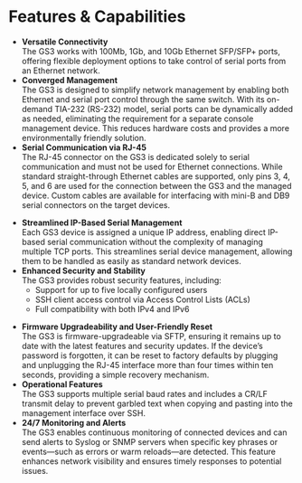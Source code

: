 # Features & Capabilities 

- **Versatile Connectivity**<br>
The GS3 works with 100Mb, 1Gb, and 10Gb Ethernet SFP/SFP+ ports, offering flexible deployment options to take control of serial ports from an Ethernet network.
- **Converged Management**<br>
The GS3 is designed to simplify network management by enabling both Ethernet and serial port control through the same switch. With its on-demand TIA-232 (RS-232) model, serial ports can be dynamically added as needed, eliminating the requirement for a separate console management device. This reduces hardware costs and provides a more environmentally friendly solution.
- **Serial Communication via RJ-45** <br>
The RJ-45 connector on the GS3 is dedicated solely to serial communication and must not be used for Ethernet connections. While standard straight-through Ethernet cables are supported, only pins 3, 4, 5, and 6 are used for the connection between the GS3 and the managed device. Custom cables are available for interfacing with mini-B and DB9 serial connectors on the target devices.
<!-- A standard straight-through Ethernet cable is suitable for an RJ-45 to RJ-45 connection. If custom cables
are required, please visit our website: https://www.glbb.jp/en/hardware/gs3/ -->
- **Streamlined IP-Based Serial Management**<br>
Each GS3 device is assigned a unique IP address, enabling direct IP-based serial communication without the complexity of managing multiple TCP ports. This streamlines serial device management, allowing them to be handled as easily as standard network devices.
- **Enhanced Security and Stability**<br>
The GS3 provides robust security features, including:
    - Support for up to five locally configured users
    - SSH client access control via Access Control Lists (ACLs)
    - Full compatibility with both IPv4 and IPv6
<!-- In the event of a failed firmware upgrade, the GS3 is designed to revert to a stable base version using its MCU bootloader, allowing the upgrade process to be retried. Additionally, if access is restricted by its own ACL, it can still be recovered through the IPv6 link-local address. The GS3 can also leverage the security features of the connected Ethernet port, such as Layer 2 and Layer 3 ACLs. -->
- **Firmware Upgradeability and User-Friendly Reset** <br>
The GS3 is firmware-upgradeable via SFTP, ensuring it remains up to date with the latest features and security updates. If the device’s password is forgotten, it can be reset to factory defaults by plugging and unplugging the RJ-45 interface more than four times within ten seconds, providing a simple recovery mechanism.
- **Operational Features**<br>
The GS3 supports multiple serial baud rates and includes a CR/LF transmit delay to prevent garbled text when copying and pasting into the management interface over SSH.
- **24/7 Monitoring and Alerts** <br>
The GS3 enables continuous monitoring of connected devices and can send alerts to Syslog or SNMP servers when specific key phrases or events—such as errors or warm reloads—are detected. This feature enhances network visibility and ensures timely responses to potential issues.